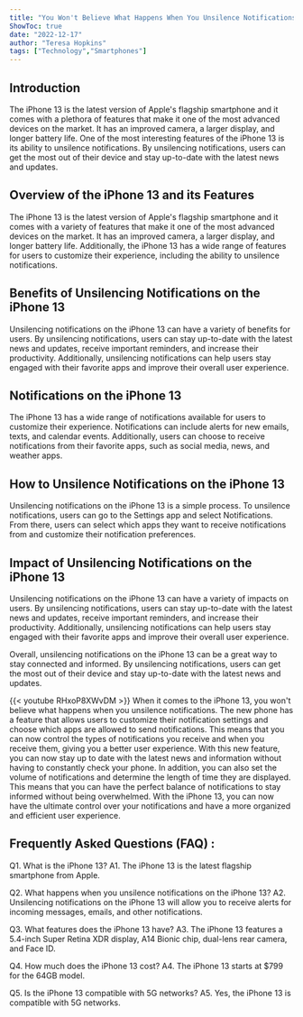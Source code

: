 ```yaml
---
title: "You Won't Believe What Happens When You Unsilence Notifications on the iPhone 13!"
ShowToc: true 
date: "2022-12-17"
author: "Teresa Hopkins" 
tags: ["Technology","Smartphones"]
---
```

## Introduction 

The iPhone 13 is the latest version of Apple's flagship smartphone and it comes with a plethora of features that make it one of the most advanced devices on the market. It has an improved camera, a larger display, and longer battery life. One of the most interesting features of the iPhone 13 is its ability to unsilence notifications. By unsilencing notifications, users can get the most out of their device and stay up-to-date with the latest news and updates.

## Overview of the iPhone 13 and its Features 

The iPhone 13 is the latest version of Apple's flagship smartphone and it comes with a variety of features that make it one of the most advanced devices on the market. It has an improved camera, a larger display, and longer battery life. Additionally, the iPhone 13 has a wide range of features for users to customize their experience, including the ability to unsilence notifications. 

## Benefits of Unsilencing Notifications on the iPhone 13 

Unsilencing notifications on the iPhone 13 can have a variety of benefits for users. By unsilencing notifications, users can stay up-to-date with the latest news and updates, receive important reminders, and increase their productivity. Additionally, unsilencing notifications can help users stay engaged with their favorite apps and improve their overall user experience. 

## Notifications on the iPhone 13 

The iPhone 13 has a wide range of notifications available for users to customize their experience. Notifications can include alerts for new emails, texts, and calendar events. Additionally, users can choose to receive notifications from their favorite apps, such as social media, news, and weather apps. 

## How to Unsilence Notifications on the iPhone 13 

Unsilencing notifications on the iPhone 13 is a simple process. To unsilence notifications, users can go to the Settings app and select Notifications. From there, users can select which apps they want to receive notifications from and customize their notification preferences. 

## Impact of Unsilencing Notifications on the iPhone 13 

Unsilencing notifications on the iPhone 13 can have a variety of impacts on users. By unsilencing notifications, users can stay up-to-date with the latest news and updates, receive important reminders, and increase their productivity. Additionally, unsilencing notifications can help users stay engaged with their favorite apps and improve their overall user experience. 

Overall, unsilencing notifications on the iPhone 13 can be a great way to stay connected and informed. By unsilencing notifications, users can get the most out of their device and stay up-to-date with the latest news and updates.

{{< youtube RHxoP8XWvDM >}} 
When it comes to the iPhone 13, you won't believe what happens when you unsilence notifications. The new phone has a feature that allows users to customize their notification settings and choose which apps are allowed to send notifications. This means that you can now control the types of notifications you receive and when you receive them, giving you a better user experience. With this new feature, you can now stay up to date with the latest news and information without having to constantly check your phone. In addition, you can also set the volume of notifications and determine the length of time they are displayed. This means that you can have the perfect balance of notifications to stay informed without being overwhelmed. With the iPhone 13, you can now have the ultimate control over your notifications and have a more organized and efficient user experience.

## Frequently Asked Questions (FAQ) :
Q1. What is the iPhone 13? 
A1. The iPhone 13 is the latest flagship smartphone from Apple.

Q2. What happens when you unsilence notifications on the iPhone 13?
A2. Unsilencing notifications on the iPhone 13 will allow you to receive alerts for incoming messages, emails, and other notifications.

Q3. What features does the iPhone 13 have?
A3. The iPhone 13 features a 5.4-inch Super Retina XDR display, A14 Bionic chip, dual-lens rear camera, and Face ID.

Q4. How much does the iPhone 13 cost?
A4. The iPhone 13 starts at $799 for the 64GB model.

Q5. Is the iPhone 13 compatible with 5G networks?
A5. Yes, the iPhone 13 is compatible with 5G networks.


